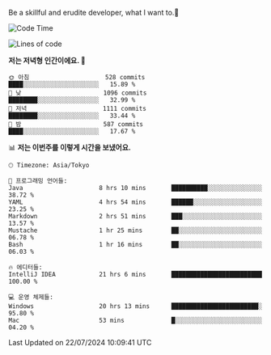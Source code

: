 Be a skillful and erudite developer, what I want to.👶

<!--START_SECTION:waka-->
![Code Time](http://img.shields.io/badge/Code%20Time-1%2C078%20hrs%2044%20mins-blue)

![Lines of code](https://img.shields.io/badge/%EC%A0%80%EB%8A%94%20%EC%97%AC%ED%83%9C%EA%B9%8C%EC%A7%80%20-2.7%20million%20%EC%A4%84%EC%9D%98%20%EC%BD%94%EB%93%9C%EB%A5%BC%20%EC%9E%91%EC%84%B1%ED%96%88%EC%96%B4%EC%9A%94.-blue)

**저는 저녁형 인간이에요. 🦉** 

```text
🌞 아침                     528 commits         ████░░░░░░░░░░░░░░░░░░░░░   15.89 % 
🌆 낮　                     1096 commits        ████████░░░░░░░░░░░░░░░░░   32.99 % 
🌃 저녁                     1111 commits        ████████░░░░░░░░░░░░░░░░░   33.44 % 
🌙 밤　                     587 commits         ████░░░░░░░░░░░░░░░░░░░░░   17.67 % 
```


📊 **저는 이번주를 이렇게 시간을 보냈어요.** 

```text
🕑︎ Timezone: Asia/Tokyo

💬 프로그래밍 언어들: 
Java                     8 hrs 10 mins       ██████████░░░░░░░░░░░░░░░   38.72 % 
YAML                     4 hrs 54 mins       ██████░░░░░░░░░░░░░░░░░░░   23.25 % 
Markdown                 2 hrs 51 mins       ███░░░░░░░░░░░░░░░░░░░░░░   13.57 % 
Mustache                 1 hr 25 mins        ██░░░░░░░░░░░░░░░░░░░░░░░   06.78 % 
Bash                     1 hr 16 mins        ██░░░░░░░░░░░░░░░░░░░░░░░   06.03 % 

🔥 에디터들: 
IntelliJ IDEA            21 hrs 6 mins       █████████████████████████   100.00 % 

💻 운영 체제들: 
Windows                  20 hrs 13 mins      ████████████████████████░   95.80 % 
Mac                      53 mins             █░░░░░░░░░░░░░░░░░░░░░░░░   04.20 % 
```


 Last Updated on 22/07/2024 10:09:41 UTC
<!--END_SECTION:waka-->
